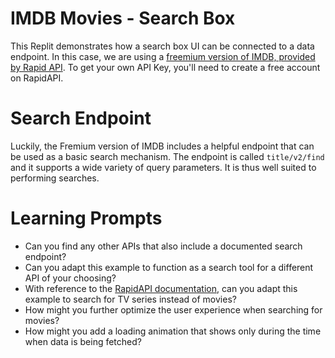 # IMDB Movies - Search Box
This Replit demonstrates how a search box UI can be connected to a data endpoint. In this case, we are using a [freemium version of IMDB, provided by Rapid API](https://rapidapi.com/apidojo/api/imdb8/). To get your own API Key, you'll need to create a free account on RapidAPI.  

# Search Endpoint
Luckily, the Fremium version of IMDB includes a helpful endpoint that can be used as a basic search mechanism. The endpoint is called `title/v2/find` and it supports a wide variety of query parameters. It is thus well suited to performing searches. 

# Learning Prompts
- Can you find any other APIs that also include a documented search endpoint?
- Can you adapt this example to function as a search tool for a different API of your choosing?
- With reference to the [RapidAPI documentation](https://rapidapi.com/apidojo/api/imdb8/), can you adapt this example to search for TV series instead of movies?
- How might you further optimize the user experience when searching for movies?
- How might you add a loading animation that shows only during the time when data is being fetched?